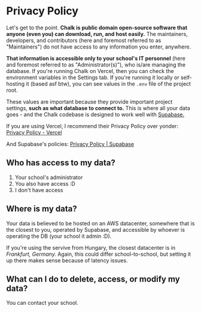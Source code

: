 # Privacy Policy

Let's get to the point. **Chalk is public domain open-source software that anyone (even you) can download, run, and host easily.** The maintainers, developers, and contributors (here and foremost referred to as "Maintainers") do not have access to any information you enter, anywhere.

**That information is accessible only to your school's IT personnel** (here and foremost referred to as "Administrator(s)"), who is/are managing the database. If you're running Chalk on Vercel, then you can check the environment variables in the Settings tab. If you're running it locally or self-hosting it (based asf btw), you can see values in the ```.env``` file of the project root.

These values are important because they provide important project settings, **such as what database to connect to.** This is where all your data goes - and the Chalk codebase is designed to work well with [Supabase.](https://supabase.com)

If you are using Vercel, I recommend their Privacy Policy over yonder: [Privacy Policy - Vercel](https://vercel.com/legal/privacy-policy)

And Supabase's policies: [Privacy Policy | Supabase](https://supabase.com/privacy)

## Who has access to my data?

1. Your school's administrator
2. You also have access :D
3. I don't have access

## Where is my data?

Your data is believed to be hosted on an AWS datacenter, somewhere that is the closest to you, operated by Supabase, and accessible by whoever is operating the DB (your school it admin :D).

If you're using the servive from Hungary, the closest datacenter is in *Frankfurt, Germany.* Again, this could differ school-to-school, but setting it up there makes sense because of latency issues.

## What can I do to delete, access, or modify my data?

You can contact your school.